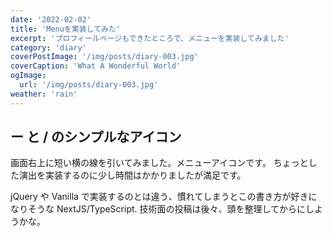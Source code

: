 ```yaml
---
date: '2022-02-02'
title: 'Menuを実装してみた'
excerpt: 'プロフィールページもできたところで、メニューを実装してみました'
category: 'diary'
coverPostImage: '/img/posts/diary-003.jpg'
coverCaption: 'What A Wonderful World'
ogImage:
  url: '/img/posts/diary-003.jpg'
weather: 'rain'
---
```


## ー と / のシンプルなアイコン
画面右上に短い横の線を引いてみました。メニューアイコンです。
ちょっとした演出を実装するのに少し時間はかかりましたが満足です。

jQuery や Vanilla で実装するのとは違う、慣れてしまうとこの書き方が好きになりそうな NextJS/TypeScript.
技術面の投稿は後々、頭を整理してからにしようかな。

